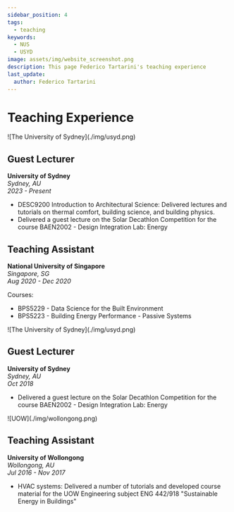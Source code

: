 ```yaml
---
sidebar_position: 4
tags:
  - teaching
keywords: 
  - NUS
  - USYD
image: assets/img/website_screenshot.png
description: This page Federico Tartarini's teaching experience
last_update:
  author: Federico Tartarini
---
```


# Teaching Experience

<div class="img-small" > ![The University of Sydney](./img/usyd.png)</div>

## Guest Lecturer
**University of Sydney**  
_Sydney, AU_  
_2023 - Present_

- DESC9200 Introduction to Architectural Science: Delivered lectures and tutorials on thermal comfort, building science, and building physics.
- Delivered a guest lecture on the Solar Decathlon Competition for the course BAEN2002 - Design Integration Lab: Energy

## Teaching Assistant
**National University of Singapore**  
_Singapore, SG_  
_Aug 2020 - Dec 2020_

Courses:
- BPS5229 - Data Science for the Built Environment
- BPS5223 - Building Energy Performance - Passive Systems

<div class="img-small" > ![The University of Sydney](./img/usyd.png)</div>

## Guest Lecturer
**University of Sydney**  
_Sydney, AU_  
_Oct 2018_

- Delivered a guest lecture on the Solar Decathlon Competition for the course BAEN2002 - Design Integration Lab: Energy

<div class="img-small" > ![UOW](./img/wollongong.png)</div>

## Teaching Assistant
**University of Wollongong**  
_Wollongong, AU_  
_Jul 2016 - Nov 2017_

- HVAC systems: Delivered a number of tutorials and developed course material for the UOW Engineering subject ENG 442/918 "Sustainable Energy in Buildings"

